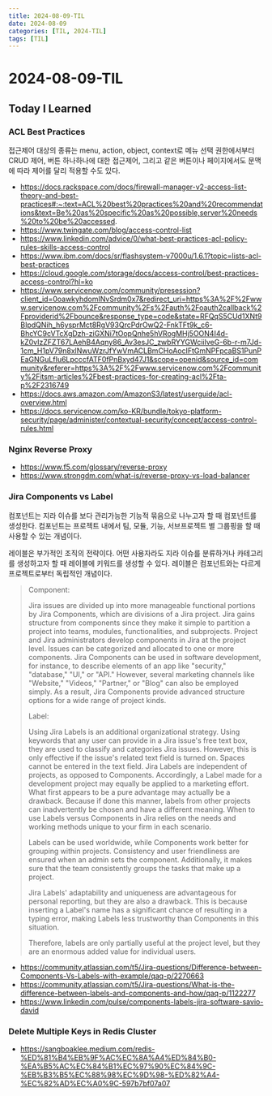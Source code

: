 ```yaml
---
title: 2024-08-09-TIL
date: 2024-08-09
categories: [TIL, 2024-TIL]
tags: [TIL]
---
```


# 2024-08-09-TIL

## Today I Learned

### ACL Best Practices

접근제어 대상의 종류는 menu, action, object, context로 메뉴 선택 권한에서부터 CRUD 제어, 버튼 하나하나에 대한 접근제어, 그리고 같은 버튼이나 페이지에서도 문맥에 따라 제어를 달리 적용할 수도 있다.

- https://docs.rackspace.com/docs/firewall-manager-v2-access-list-theory-and-best-practices#:~:text=ACL%20best%20practices%20and%20recommendations&text=Be%20as%20specific%20as%20possible,server%20needs%20to%20be%20accessed.
- https://www.twingate.com/blog/access-control-list
- https://www.linkedin.com/advice/0/what-best-practices-acl-policy-rules-skills-access-control
- https://www.ibm.com/docs/sr/flashsystem-v7000u/1.6.1?topic=lists-acl-best-practices
- https://cloud.google.com/storage/docs/access-control/best-practices-access-control?hl=ko
- https://www.servicenow.com/community/presession?client_id=0oawkyhdomINvSrdm0x7&redirect_uri=https%3A%2F%2Fwww.servicenow.com%2Fcommunity%2Fs%2Fauth%2Foauth2callback%2Fproviderid%2Fbounce&response_type=code&state=RFQqS5CUd1XNt9BIpdQNih_h6ysprMct8RgV93QrcPdrOwQ2-FnkTFt9k_c6-BhcYC9cVTcXgDzh-ziGXNi7tOopQnhe5hVRogMHj5OON4I4d-kZ0vIzZFZT67LAehB4Aqny86_Av3esJC_zwbRYYGWciiIveG-6b-r-m7Jd-1cm_H1pV79n8xlNwuWzrJfYwVmACLBmCHoAocIFtGmNPFpcaBS1PunPEaGNGuLfIu6LpcccfATF0fPnBxyd47J1&scope=openid&source_id=community&referer=https%3A%2F%2Fwww.servicenow.com%2Fcommunity%2Fitsm-articles%2Fbest-practices-for-creating-acl%2Fta-p%2F2316749
- https://docs.aws.amazon.com/AmazonS3/latest/userguide/acl-overview.html
- https://docs.servicenow.com/ko-KR/bundle/tokyo-platform-security/page/administer/contextual-security/concept/access-control-rules.html

### Nginx Reverse Proxy

- https://www.f5.com/glossary/reverse-proxy
- https://www.strongdm.com/what-is/reverse-proxy-vs-load-balancer

### Jira Components vs Label

컴포넌트는 지라 이슈를 보다 관리가능한 기능적 묶음으로 나누고자 할 때 컴포넌트를 생성한다. 컴포넌트는 프로젝트 내에서 팀, 모듈, 기능, 서브프로젝트 별 그룹핑을 할 때 사용할 수 있는 개념이다.

레이블은 부가적인 조직의 전략이다. 어떤 사용자라도 지라 이슈를 분류하거나 카테고리를 생성하고자 할 때 레이블에 키워드를 생성할 수 있다. 레이블은 컴포넌트와는 다르게 프로젝트로부터 독립적인 개념이다.

> Component:
>
> Jira issues are divided up into more manageable functional portions by Jira Components, which are divisions of a Jira project. Jira gains structure from components since they make it simple to partition a project into teams, modules, functionalities, and subprojects.
Project and Jira administrators develop components in Jira at the project level. Issues can be categorized and allocated to one or more components.
Jira Components can be used in software development, for instance, to describe elements of an app like "security," "database," "UI," or "API." However, several marketing channels like "Website," "Videos," "Partner," or "Blog" can also be employed simply. As a result, Jira Components provide advanced structure options for a wide range of project kinds.
> 
> Label:
>
> Using Jira Labels is an additional organizational strategy. Using keywords that any user can provide in a Jira issue's free text box, they are used to classify and categories Jira issues. However, this is only effective if the issue's related text field is turned on. Spaces cannot be entered in the text field.
Jira Labels are independent of projects, as opposed to Components. Accordingly, a Label made for a development project may equally be applied to a marketing effort. What first appears to be a pure advantage may actually be a drawback. Because if done this manner, labels from other projects can inadvertently be chosen and have a different meaning.
When to use Labels versus Components in Jira relies on the needs and working methods unique to your firm in each scenario.
>
> Labels can be used worldwide, while Components work better for grouping within projects. Consistency and user friendliness are ensured when an admin sets the component. Additionally, it makes sure that the team consistently groups the tasks that make up a project.
>
> Jira Labels' adaptability and uniqueness are advantageous for personal reporting, but they are also a drawback. This is because inserting a Label's name has a significant chance of resulting in a typing error, making Labels less trustworthy than Components in this situation.
>
> Therefore, labels are only partially useful at the project level, but they are an enormous added value for individual users.

- https://community.atlassian.com/t5/Jira-questions/Difference-between-Components-Vs-Labels-with-example/qaq-p/2270663
- https://community.atlassian.com/t5/Jira-questions/What-is-the-difference-between-labels-and-components-and-how/qaq-p/1122277
- https://www.linkedin.com/pulse/components-labels-jira-software-savio-david

### Delete Multiple Keys in Redis Cluster

- https://sangboaklee.medium.com/redis-%ED%81%B4%EB%9F%AC%EC%8A%A4%ED%84%B0-%EA%B5%AC%EC%84%B1%EC%97%90%EC%84%9C-%EB%B3%B5%EC%88%98%EC%9D%98-%ED%82%A4-%EC%82%AD%EC%A0%9C-597b7bf07a07